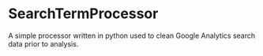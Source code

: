 # SearchTermProcessor
A simple processor written in python used to clean Google Analytics search data prior to analysis.
